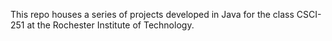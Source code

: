 This repo houses a series of projects developed in Java for the class CSCI-251 at the Rochester Institute of Technology.


